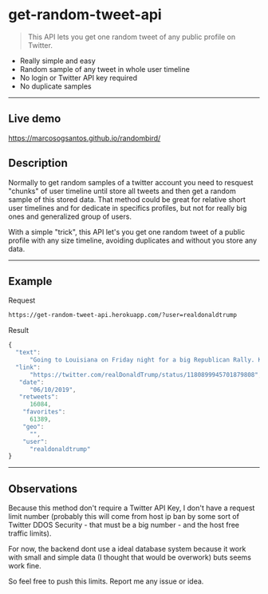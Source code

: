 # get-random-tweet-api
> This API lets you get one random tweet of any public profile on Twitter.

- Really simple and easy
- Random sample of any tweet in whole user timeline
- No login or Twitter API key required
- No duplicate samples

---

## Live demo

https://marcosogsantos.github.io/randombird/

## Description

Normally to get random samples of a twitter account you need to resquest "chunks" of user timeline until store all tweets and then get a random sample of this stored data. That method could be great for relative short user timelines and for dedicate in specifics profiles, but not for really big ones and generalized group of users.

With a simple "trick", this API let's you get one random tweet of a public profile with any size timeline, avoiding duplicates and without you store any data.

---
## Example
Request
```html
https://get-random-tweet-api.herokuapp.com/?user=realdonaldtrump
```
Result
```javascript
{
  "text":
      "Going to Louisiana on Friday night for a big Republican Rally. Keep Democrat Governor Edwards under 50%, force a runoff, and have a great new Republican Governor! Voting on Saturday. Information for Rally to follow.",
  "link":
      "https://twitter.com/realDonaldTrump/status/1180899945701879808",
   "date":
      "06/10/2019",
   "retweets":
      16084,
    "favorites":
      61389,
    "geo":
      "",
    "user":
      "realdonaldtrump"
}
```
---

## Observations
Because this method don't require a Twitter API Key, I don't have a request limit number (probably this will come from host ip ban by some sort of Twitter DDOS Security - that must be a big number - and the host free traffic limits). 

For now, the backend dont use a ideal database system because it work with small and simple data (I thought that would be overwork) buts seems work fine.

So feel free to push this limits. Report me any issue or idea.
